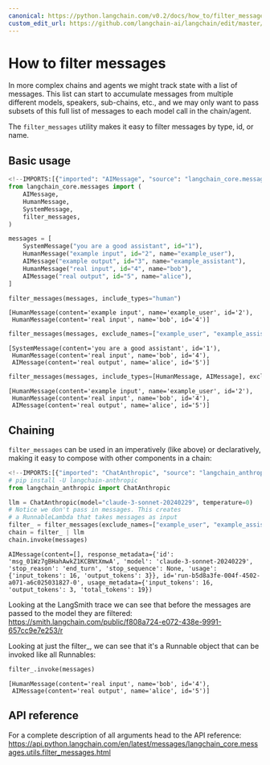 ```yaml
---
canonical: https://python.langchain.com/v0.2/docs/how_to/filter_messages/
custom_edit_url: https://github.com/langchain-ai/langchain/edit/master/docs/docs/how_to/filter_messages.ipynb
---
```


# How to filter messages

In more complex chains and agents we might track state with a list of messages. This list can start to accumulate messages from multiple different models, speakers, sub-chains, etc., and we may only want to pass subsets of this full list of messages to each model call in the chain/agent.

The `filter_messages` utility makes it easy to filter messages by type, id, or name.

## Basic usage

```python
<!--IMPORTS:[{"imported": "AIMessage", "source": "langchain_core.messages", "docs": "https://api.python.langchain.com/en/latest/messages/langchain_core.messages.ai.AIMessage.html", "title": "How to filter messages"}, {"imported": "HumanMessage", "source": "langchain_core.messages", "docs": "https://api.python.langchain.com/en/latest/messages/langchain_core.messages.human.HumanMessage.html", "title": "How to filter messages"}, {"imported": "SystemMessage", "source": "langchain_core.messages", "docs": "https://api.python.langchain.com/en/latest/messages/langchain_core.messages.system.SystemMessage.html", "title": "How to filter messages"}, {"imported": "filter_messages", "source": "langchain_core.messages", "docs": "https://api.python.langchain.com/en/latest/messages/langchain_core.messages.utils.filter_messages.html", "title": "How to filter messages"}]-->
from langchain_core.messages import (
    AIMessage,
    HumanMessage,
    SystemMessage,
    filter_messages,
)

messages = [
    SystemMessage("you are a good assistant", id="1"),
    HumanMessage("example input", id="2", name="example_user"),
    AIMessage("example output", id="3", name="example_assistant"),
    HumanMessage("real input", id="4", name="bob"),
    AIMessage("real output", id="5", name="alice"),
]

filter_messages(messages, include_types="human")
```

```output
[HumanMessage(content='example input', name='example_user', id='2'),
 HumanMessage(content='real input', name='bob', id='4')]
```

```python
filter_messages(messages, exclude_names=["example_user", "example_assistant"])
```

```output
[SystemMessage(content='you are a good assistant', id='1'),
 HumanMessage(content='real input', name='bob', id='4'),
 AIMessage(content='real output', name='alice', id='5')]
```

```python
filter_messages(messages, include_types=[HumanMessage, AIMessage], exclude_ids=["3"])
```

```output
[HumanMessage(content='example input', name='example_user', id='2'),
 HumanMessage(content='real input', name='bob', id='4'),
 AIMessage(content='real output', name='alice', id='5')]
```

## Chaining

`filter_messages` can be used in an imperatively (like above) or declaratively, making it easy to compose with other components in a chain:

```python
<!--IMPORTS:[{"imported": "ChatAnthropic", "source": "langchain_anthropic", "docs": "https://api.python.langchain.com/en/latest/chat_models/langchain_anthropic.chat_models.ChatAnthropic.html", "title": "How to filter messages"}]-->
# pip install -U langchain-anthropic
from langchain_anthropic import ChatAnthropic

llm = ChatAnthropic(model="claude-3-sonnet-20240229", temperature=0)
# Notice we don't pass in messages. This creates
# a RunnableLambda that takes messages as input
filter_ = filter_messages(exclude_names=["example_user", "example_assistant"])
chain = filter_ | llm
chain.invoke(messages)
```

```output
AIMessage(content=[], response_metadata={'id': 'msg_01Wz7gBHahAwkZ1KCBNtXmwA', 'model': 'claude-3-sonnet-20240229', 'stop_reason': 'end_turn', 'stop_sequence': None, 'usage': {'input_tokens': 16, 'output_tokens': 3}}, id='run-b5d8a3fe-004f-4502-a071-a6c025031827-0', usage_metadata={'input_tokens': 16, 'output_tokens': 3, 'total_tokens': 19})
```

Looking at the LangSmith trace we can see that before the messages are passed to the model they are filtered: https://smith.langchain.com/public/f808a724-e072-438e-9991-657cc9e7e253/r

Looking at just the filter_, we can see that it's a Runnable object that can be invoked like all Runnables:

```python
filter_.invoke(messages)
```

```output
[HumanMessage(content='real input', name='bob', id='4'),
 AIMessage(content='real output', name='alice', id='5')]
```

## API reference

For a complete description of all arguments head to the API reference: https://api.python.langchain.com/en/latest/messages/langchain_core.messages.utils.filter_messages.html